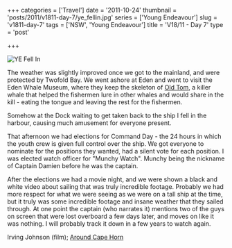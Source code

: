 +++
categories = ['Travel']
date = '2011-10-24'
thumbnail = 'posts/2011/v1811-day-7/ye_fellin.jpg'
series = ['Young Endeavour']
slug = 'v1811-day-7'
tags = ['NSW', 'Young Endeavour']
title = 'V18/11 - Day 7'
type = 'post'

+++

![YE Fell In](ye_fellin.jpg)

The weather was slightly improved once we got to the mainland, and were protected by Twofold Bay. We went ashore at Eden and went to visit the Eden Whale Museum, where they keep the skeleton of [Old Tom](http://en.wikipedia.org/wiki/Old_Tom_%28killer_whale%29), a killer whale that helped the fishermen lure in other whales and would share in the kill - eating the tongue and leaving the rest for the fishermen.

Somehow at the Dock waiting to get taken back to the ship I fell in the harbour, causing much amusement for everyone present.

That afternoon we had elections for Command Day - the 24 hours in which the youth crew is given full control over the ship. We got everyone to nominate for the positions they wanted, had a silent vote for each position. I was elected watch officer for "Munchy Watch". Munchy being the nickname of Captain Damien before he was the captain.

After the elections we had a movie night, and we were shown a black and white video about sailing that was truly incredible footage. Probably we had more respect for what we were seeing as we were on a tall ship at the time, but it truly was some incredible footage and insane weather that they sailed through. At one point the captain (who narrates it) mentions two of the guys on screen that were lost overboard a few days later, and moves on like it was nothing. I will probably track it down in a few years to watch again.

Irving Johnson (film); [Around Cape Horn](http://en.wikipedia.org/wiki/Peking_%28ship%29)